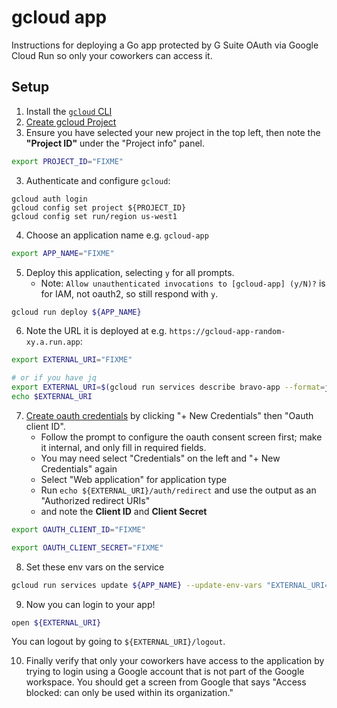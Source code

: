 # gcloud app
Instructions for deploying a Go app protected by G Suite OAuth via Google Cloud Run so only your coworkers can access it.

## Setup

1. Install the [`gcloud` CLI](https://cloud.google.com/sdk/docs/install)
2. [Create gcloud Project](https://console.cloud.google.com/projectcreate)
3. Ensure you have selected your new project in the top left, then note the **"Project ID"** under the "Project info" panel.

```bash
export PROJECT_ID="FIXME"
```

3. Authenticate and configure `gcloud`:

```
gcloud auth login
gcloud config set project ${PROJECT_ID}
gcloud config set run/region us-west1
```

4. Choose an application name e.g. `gcloud-app`

```bash
export APP_NAME="FIXME"
```

5. Deploy this application, selecting `y` for all prompts.
    - Note: `Allow unauthenticated invocations to [gcloud-app] (y/N)?` is for IAM, not oauth2, so still respond with `y`.

```bash
gcloud run deploy ${APP_NAME}
```

6. Note the URL it is deployed at e.g. `https://gcloud-app-random-xy.a.run.app`:

```bash
export EXTERNAL_URI="FIXME"

# or if you have jq
export EXTERNAL_URI=$(gcloud run services describe bravo-app --format=json | jq -r .status.url)
echo $EXTERNAL_URI
```

7. [Create oauth credentials](https://console.cloud.google.com/apis/credentials) by clicking "+ New Credentials" then "Oauth client ID".
    - Follow the prompt to configure the oauth consent screen first; make it internal, and only fill in required fields.
    - You may need select "Credentials" on the left and "+ New Credentials" again
    - Select "Web application" for application type
    - Run `echo ${EXTERNAL_URI}/auth/redirect` and use the output as an "Authorized redirect URIs"
    - and note the **Client ID** and **Client Secret**

```bash
export OAUTH_CLIENT_ID="FIXME"

export OAUTH_CLIENT_SECRET="FIXME"
```

8. Set these env vars on the service

```bash
gcloud run services update ${APP_NAME} --update-env-vars "EXTERNAL_URI=${EXTERNAL_URI},OAUTH_CLIENT_ID=${OAUTH_CLIENT_ID},OAUTH_CLIENT_SECRET=${OAUTH_CLIENT_SECRET}"
```

9. Now you can login to your app!

```bash
open ${EXTERNAL_URI}
```

You can logout by going to `${EXTERNAL_URI}/logout`.

10. Finally verify that only your coworkers have access to the application by trying to login using a Google account that is not part of the Google workspace. You should get a screen from Google that says "Access blocked: <app name> can only be used within its organization."
